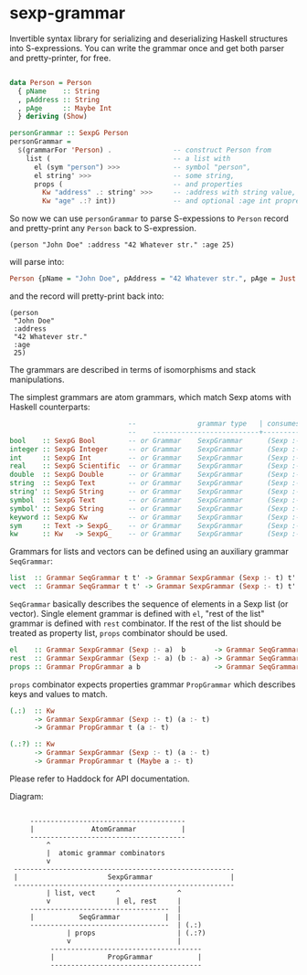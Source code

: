 sexp-grammar
============

Invertible syntax library for serializing and deserializing Haskell
structures into S-expressions. You can write the grammar once and get
both parser and pretty-printer, for free.

```haskell

data Person = Person
  { pName    :: String
  , pAddress :: String
  , pAge     :: Maybe Int
  } deriving (Show)

personGrammar :: SexpG Person
personGrammar =
  $(grammarFor 'Person) .               -- construct Person from
    list (                              -- a list with
      el (sym "person") >>>             -- symbol "person",
      el string' >>>                    -- some string,
      props (                           -- and properties
        Kw "address" .: string' >>>     -- :address with string value,
        Kw "age" .:? int))              -- and optional :age int proprety
```

So now we can use `personGrammar` to parse S-expessions to `Person`
record and pretty-print any `Person` back to S-expression.

```
(person "John Doe" :address "42 Whatever str." :age 25)
```

will parse into:

```haskell
Person {pName = "John Doe", pAddress = "42 Whatever str.", pAge = Just 25}
```

and the record will pretty-print back into:

```
(person
 "John Doe"
 :address
 "42 Whatever str."
 :age
 25)
```

The grammars are described in terms of isomorphisms and stack
manipulations.

The simplest grammars are atom grammars, which match Sexp atoms with
Haskell counterparts:

```haskell
                             --               grammar type   | consumes     | produces
                             --    --------------------------+--------------+-------------------
bool    :: SexpG Bool        -- or Grammar    SexpGrammar      (Sexp :- t)    (Bool       :- t)
integer :: SexpG Integer     -- or Grammar    SexpGrammar      (Sexp :- t)    (Integer    :- t)
int     :: SexpG Int         -- or Grammar    SexpGrammar      (Sexp :- t)    (Int        :- t)
real    :: SexpG Scientific  -- or Grammar    SexpGrammar      (Sexp :- t)    (Scientific :- t)
double  :: SexpG Double      -- or Grammar    SexpGrammar      (Sexp :- t)    (Double     :- t)
string  :: SexpG Text        -- or Grammar    SexpGrammar      (Sexp :- t)    (Text       :- t)
string' :: SexpG String      -- or Grammar    SexpGrammar      (Sexp :- t)    (String     :- t)
symbol  :: SexpG Text        -- or Grammar    SexpGrammar      (Sexp :- t)    (Text       :- t)
symbol' :: SexpG String      -- or Grammar    SexpGrammar      (Sexp :- t)    (String     :- t)
keyword :: SexpG Kw          -- or Grammar    SexpGrammar      (Sexp :- t)    (Kw         :- t)
sym     :: Text -> SexpG_    -- or Grammar    SexpGrammar      (Sexp :- t)    t
kw      :: Kw   -> SexpG_    -- or Grammar    SexpGrammar      (Sexp :- t)    t
```

Grammars for lists and vectors can be defined using an auxiliary
grammar `SeqGrammar`:

```haskell
list  :: Grammar SeqGrammar t t' -> Grammar SexpGrammar (Sexp :- t) t'
vect  :: Grammar SeqGrammar t t' -> Grammar SexpGrammar (Sexp :- t) t'
```

`SeqGrammar` basically describes the sequence of elements in a Sexp
list (or vector). Single element grammar is defined with `el`, "rest
of the list" grammar is defined with `rest` combinator. If the rest of
the list should be treated as property list, `props` combinator should
be used.

```haskell
el    :: Grammar SexpGrammar (Sexp :- a)  b       -> Grammar SeqGrammar a b
rest  :: Grammar SexpGrammar (Sexp :- a) (b :- a) -> Grammar SeqGrammar a ([b] :- a)
props :: Grammar PropGrammar a b                  -> Grammar SeqGrammar a b
```

`props` combinator expects properties grammar `PropGrammar` which
describes keys and values to match.

```haskell
(.:)  :: Kw
      -> Grammar SexpGrammar (Sexp :- t) (a :- t)
      -> Grammar PropGrammar t (a :- t)

(.:?) :: Kw
      -> Grammar SexpGrammar (Sexp :- t) (a :- t)
      -> Grammar PropGrammar t (Maybe a :- t)
```

Please refer to Haddock for API documentation.

Diagram:

```

     --------------------------------------
     |              AtomGrammar           |
     --------------------------------------
         ^
         |  atomic grammar combinators
         v
 ------------------------------------------------------
 |                      SexpGrammar                   |
 ------------------------------------------------------
         | list, vect     ^              ^
         v                | el, rest     |
     ----------------------------------  |
     |           SeqGrammar           |  |
     ----------------------------------  | (.:)
              | props                    | (.:?)
              v                          |
          -------------------------------------
          |             PropGrammar           |
          -------------------------------------

```
